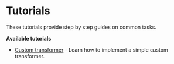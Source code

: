 # Tutorials

These tutorials provide step by step guides on common tasks.

**Available tutorials**

- [Custom transformer](tutorial/custom-transformer.html) - Learn how to implement a simple custom transformer.
